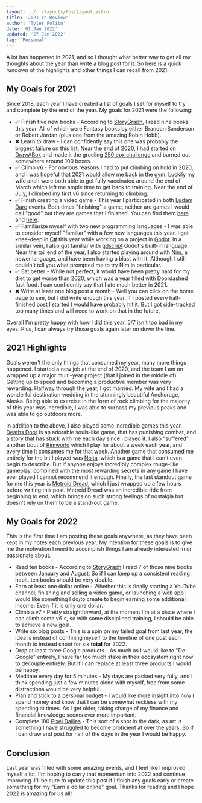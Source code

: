 ```yaml
---
layout: ../../layouts/PostLayout.astro
title: '2021 In Review'
author: 'Tyler Polito'
date: '01 Jan 2022'
updated: '27 Jan 2022'
tag: 'Personal'
---
```


A lot has happened in 2021, and so I thought what better way to get all my thoughts about the year than write a blog post for it. So here is a quick rundown of the highlights and other things I can recall from 2021.

## My Goals for 2021

Since 2018, each year I have created a list of goals I set for myself to try and complete by the end of the year. My goals for 2021 were the following:

- ✅ Finish five new books - According to [StoryGraph](https://www.thestorygraph.com/), I read nine books this year. All of which were Fantasy books by either Brandon Sanderson or Robert Jordan (plus one from the amazing Robin Hobb).
- ❌ Learn to draw - I can confidently say this one was probably the biggest failure on this list. Near the end of 2020, I had started on [DrawABox](https://drawabox.com/) and made it the grueling [250 box challenge](https://drawabox.com/lesson/250boxes) and burned out somewhere around 100 boxes.
- ✅ Climb v6 - For obvious reasons I had to put climbing on hold in 2020, and I was hopeful that 2021 would allow me back in the gym. Luckily my wife and I were both able to get fully vaccinated around the end of March which left me ample time to get back to training. Near the end of July, I climbed my first v6 since returning to climbing.
- ✅ Finish creating a video game - This year I participated in both [Ludam Dare](https://ldjam.com/) events. Both times "finishing" a game, neither are games I would call "good" but they are games that I finished. You can find them [here](https://poetril.itch.io/eat-fishies) and [here](https://poetril.itch.io/slimey-towers).
- ✅ Familiarize myself with two new programming languages - I was able to consider myself "familiar" with a few new languages this year. I got knee-deep in [C#](https://docs.microsoft.com/en-us/dotnet/csharp/) this year while working on a project in [Godot](https://godotengine.org/). In a similar vein, I also got familiar with [gdscript](https://docs.godotengine.org/en/stable/index.html) Godot's built-in language. Near the tail end of the year, I also started playing around with [Nim](https://nim-lang.org/), a newer language, and have been having a blast with it. Although I still couldn't tell you what prompted me to try Nim in particular.
- ✅ Eat better - While not perfect, it would have been pretty hard for my diet to get worse than 2020, which was a year filled with Doordashed fast food. I can confidently say that I ate much better in 2021.
- ❌ Write at least one blog post a month - Well you can click on the home page to see, but I did write enough this year. If I posted every half-finished post I started I would have probably hit it. But I got side-tracked too many times and will need to work on that in the future.

Overall I'm pretty happy with how I did this year, 5/7 isn't too bad in my eyes. Plus, I can always try those goals again later on down the line.

## 2021 Highlights

Goals weren't the only things that consumed my year, many more things happened. I started a new job at the end of 2020, and the team I am on wrapped up a major multi-year project (that I joined in the middle of). Getting up to speed and becoming a productive member was very rewarding. Halfway through the year, I got married. My wife and I had a wonderful destination wedding in the stunningly beautiful Anchorage, Alaska. Being able to exercise in the form of rock climbing for the majority of this year was incredible, I was able to surpass my previous peaks and was able to go outdoors more.

In addition to the above, I also played some incredible games this year. [Deaths Door](https://store.steampowered.com/app/894020/Deaths_Door/) is an adorable souls-like game, that has punishing combat, and a story that has stuck with me each day since I played it. I also "suffered" another bout of [Rimworld](https://store.steampowered.com/app/294100/RimWorld/) which I play for about a week each year, and every time it consumes me for that week. Another game that consumed me entirely for the bit I played was [Noita](https://cdn.cloudflare.steamstatic.com/steam/apps/256804553/movie.184x123.jpg?t=1602783173), which is a game that I can't even begin to describe. But if anyone enjoys incredibly complex rouge-like gameplay, combined with the most rewarding secrets in any game I have ever played I cannot recommend it enough. Finally, the last standout game for me this year is [Metroid Dread](https://www.nintendo.com/games/detail/metroid-dread-switch/), which I just wrapped up a few hours before writing this post. Metroid Dread was an incredible ride from beginning to end, which brings on such strong feelings of nostalgia but doesn't rely on them to be a stand-out game.

## My Goals for 2022

This is the first time I am posting these goals anywhere, as they have been kept in my notes each previous year. My intention for these goals is to give me the motivation I need to accomplish things I am already interested in or passionate about.

- Read ten books - According to [StoryGraph](https://www.thestorygraph.com/) I read 7 of those nine books between January and August. So if I can keep up a consistent reading habit, ten books should be very doable.
- Earn at least one dollar online - Whether this is finally starting a YouTube channel, finishing and selling a video game, or launching a web app I would like something I do/to create to begin earning some additional income. Even if it is only one dollar.
- Climb a v7 - Pretty straightforward, at the moment I'm at a place where I can climb some v6's, so with some disciplined training, I should be able to achieve a new goal.
- Write six blog posts - This is a spin on my failed goal from last year, the idea is instead of confining myself to the timeline of one post each month to instead shoot for six **total** for 2022.
- Drop at least three Google products - As much as I would like to "De-Google" entirely, I have far too much stake in their ecosystem right now to decouple entirely. But if I can replace at least three products I would be happy.
- Meditate every day for 5 minutes - My days are packed very fully, and I think spending just a few minutes alone with myself, free from some distractions would be very helpful.
- Plan and stick to a personal budget - I would like more insight into how I spend money and know that I can be somewhat reckless with my spending at times. As I get older, taking charge of my finance and financial knowledge seems ever more important.
- Complete 180 [Pixel Dailies](https://twitter.com/Pixel_Dailies) - This sort of a shot in the dark, as art is something I have struggled to become proficient at over the years. So if I can draw and post for half of the days in the year I would be happy.

## Conclusion

Last year was filled with some amazing events, and I feel like I improved myself a lot. I'm hoping to carry that momentum into 2022 and continue improving. I'll be sure to update this post if I finish any goals early or create something for my "Earn a dollar online" goal. Thanks for reading and I hope 2022 is amazing for us all!
